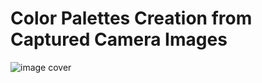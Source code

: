 # Color Palettes Creation from Captured Camera Images

![image cover](images/webcam-ai-processing.png)
